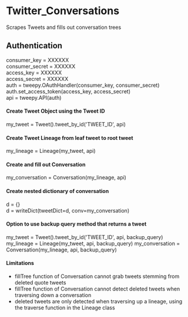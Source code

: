 # Twitter_Conversations
Scrapes Tweets and fills out conversation trees

## Authentication 
consumer_key = XXXXXX  
consumer_secret = XXXXXX  
access_key = XXXXXX  
access_secret = XXXXXX  
auth = tweepy.OAuthHandler(consumer_key, consumer_secret)  
auth.set_access_token(access_key, access_secret)  
api = tweepy.API(auth)  

#### Create Tweet Object using the Tweet ID
my_tweet = Tweet().tweet_by_id('TWEET_ID', api)

#### Create Tweet Lineage from leaf tweet to root tweet
my_lineage = Lineage(my_tweet, api)

#### Create and fill out Conversation
my_conversation = Conversation(my_lineage, api)

#### Create nested dictionary of conversation
d = {}  
d = writeDict(tweetDict=d, conv=my_conversation)

#### Option to use backup query method that returns a tweet
my_tweet = Tweet().tweet_by_id('TWEET_ID', api, backup_query)
my_lineage = Lineage(my_tweet, api, backup_query)
my_conversation = Conversation(my_lineage, api, backup_query)

#### Limitations
- fillTree function of Conversation cannot grab tweets stemming from deleted quote tweets
- fillTree function of Conversation cannot detect deleted tweets when traversing down a conversation
- deleted tweets are only detected when traversing up a lineage, using the traverse function in the Lineage class


